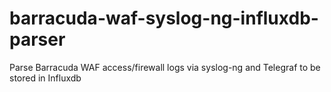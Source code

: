 # barracuda-waf-syslog-ng-influxdb-parser
Parse Barracuda WAF access/firewall logs via syslog-ng and Telegraf to be stored in Influxdb
